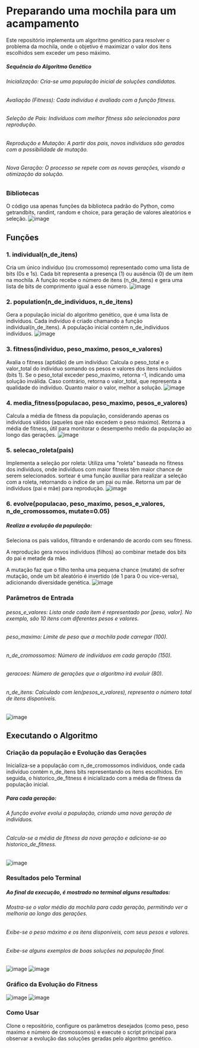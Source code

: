 # Preparando uma mochila para um acampamento
Este repositório implementa um algoritmo genético para resolver o problema da mochila, onde o objetivo é maximizar o valor dos itens escolhidos sem exceder um peso máximo.

##### Sequência do Algoritmo Genético
###### Inicialização: Cria-se uma população inicial de soluções candidatas.
###### Avaliação (Fitness): Cada indivíduo é avaliado com a função fitness.
###### Seleção de Pais: Indivíduos com melhor fitness são selecionados para reprodução.
###### Reprodução e Mutação: A partir dos pais, novos indivíduos são gerados com a possibilidade de mutação.
###### Nova Geração: O processo se repete com as novas gerações, visando a otimização da solução.
### Bibliotecas
O código usa apenas funções da biblioteca padrão do Python, como getrandbits, randint, random e choice, para geração de valores aleatórios e seleção.
![image](https://github.com/user-attachments/assets/ad26d8ea-bebc-4330-9c9e-5e4104f58108)

## Funções
### 1. individual(n_de_itens)
Cria um único indivíduo (ou cromossomo) representado como uma lista de bits (0s e 1s). Cada bit representa a presença (1) ou ausência (0) de um item na mochila. A função recebe o número de itens (n_de_itens) e gera uma lista de bits de comprimento igual a esse número.
![image](https://github.com/user-attachments/assets/228befae-0fe8-423c-9554-d337b91183c6)

### 2. population(n_de_individuos, n_de_itens)
Gera a população inicial do algoritmo genético, que é uma lista de indivíduos. Cada indivíduo é criado chamando a função individual(n_de_itens). A população inicial contém n_de_individuos indivíduos.
![image](https://github.com/user-attachments/assets/c7721e19-b29f-443d-9c2e-c9bdf8fa9da5)

### 3. fitness(individuo, peso_maximo, pesos_e_valores)
Avalia o fitness (aptidão) de um indivíduo:
Calcula o peso_total e o valor_total do indivíduo somando os pesos e valores dos itens incluídos (bits 1).
Se o peso_total exceder peso_maximo, retorna -1, indicando uma solução inválida.
Caso contrário, retorna o valor_total, que representa a qualidade do indivíduo. Quanto maior o valor, melhor a solução.
![image](https://github.com/user-attachments/assets/1bc94301-7602-4894-bf83-88fee1b9d289)


### 4. media_fitness(populacao, peso_maximo, pesos_e_valores)
Calcula a média de fitness da população, considerando apenas os indivíduos válidos (aqueles que não excedem o peso máximo). Retorna a média de fitness, útil para monitorar o desempenho médio da população ao longo das gerações.
![image](https://github.com/user-attachments/assets/f5be77a1-8048-4bf0-89e9-be77fc508c72)

### 5. selecao_roleta(pais)
Implementa a seleção por roleta:
Utiliza uma "roleta" baseada no fitness dos indivíduos, onde indivíduos com maior fitness têm maior chance de serem selecionados.
sortear é uma função auxiliar para realizar a seleção com a roleta, retornando o índice de um pai ou mãe.
Retorna um par de indivíduos (pai e mãe) para reprodução.
![image](https://github.com/user-attachments/assets/351625dd-661a-422a-94b5-cf898fed7259)

### 6. evolve(populacao, peso_maximo, pesos_e_valores, n_de_cromossomos, mutate=0.05)
##### Realiza a evolução da população:
Seleciona os pais validos, filtrando e ordenando de acordo com seu fitness.

A reprodução gera novos indivíduos (filhos) ao combinar metade dos bits do pai e metade da mãe.

A mutação faz que o filho tenha uma pequena chance (mutate) de sofrer mutação, onde um bit aleatório é invertido (de 1 para 0 ou vice-versa), adicionando diversidade genética.
![image](https://github.com/user-attachments/assets/2e9bfcef-1089-4fe0-ac6e-453780419bd8)

### Parâmetros de Entrada
###### pesos_e_valores: Lista onde cada item é representado por [peso, valor]. No exemplo, são 10 itens com diferentes pesos e valores.
###### peso_maximo: Limite de peso que a mochila pode carregar (100).
###### n_de_cromossomos: Número de indivíduos em cada geração (150).
###### geracoes: Número de gerações que o algoritmo irá evoluir (80).
###### n_de_itens: Calculado com len(pesos_e_valores), representa o número total de itens disponíveis.
![image](https://github.com/user-attachments/assets/23cc7865-d11a-4aa8-8d2d-6f0ba79b369d)


## Executando o Algoritmo
### Criação da população e Evolução das Gerações
Inicializa-se a população com n_de_cromossomos indivíduos, onde cada indivíduo contém n_de_itens bits representando os itens escolhidos. 
Em seguida, o historico_de_fitness é inicializado com a média de fitness da população inicial.
##### Para cada geração:
###### A função evolve evolui a população, criando uma nova geração de indivíduos.
###### Calcula-se a média de fitness da nova geração e adiciona-se ao historico_de_fitness.
![image](https://github.com/user-attachments/assets/b123afaf-555e-466d-b933-7ebda17892ec)

### Resultados pelo Terminal
##### Ao final da execução, é mostrado no terminal alguns resultados:
###### Mostra-se o valor médio da mochila para cada geração, permitindo ver a melhoria ao longo das gerações.
###### Exibe-se o peso máximo e os itens disponíveis, com seus pesos e valores.
###### Exibe-se alguns exemplos de boas soluções na população final.
![image](https://github.com/user-attachments/assets/39aa3b16-6fb5-4574-b136-e4827cd3810a)
![image](https://github.com/user-attachments/assets/3aad68d2-b78a-4286-90c8-9db02e1e83d2)

### Gráfico da Evolução do Fitness
![image](https://github.com/user-attachments/assets/dc7ff453-d401-4433-a6e1-520bf29afb81)
![image](https://github.com/user-attachments/assets/398af4fe-48a4-4dbb-811c-00ff731bdbd0)

### Como Usar
Clone o repositório, configure os parâmetros desejados (como peso, peso maximo e número de cromossomos) e execute o script principal para observar a evolução das soluções geradas pelo algoritmo genético.
